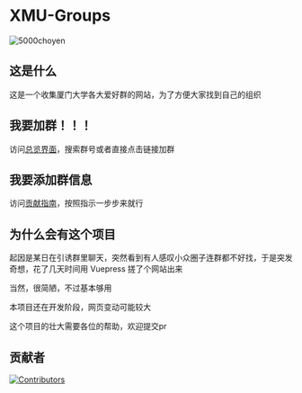 # XMU-Groups

![5000choyen](https://user-images.githubusercontent.com/57581480/238605421-4016ef08-1509-457d-a552-52df784137bd.png)

## 这是什么

这是一个收集厦门大学各大爱好群的网站，为了方便大家找到自己的组织

## 我要加群！！！

访问[总览界面](https://xmu-groups.vercel.app/groups/)，搜索群号或者直接点击链接加群

## 我要添加群信息

访问[贡献指南](https://xmu-groups.vercel.app/contributing/)，按照指示一步步来就行

## 为什么会有这个项目

起因是某日在引诱群里聊天，突然看到有人感叹小众圈子连群都不好找，于是突发奇想，花了几天时间用 Vuepress 搓了个网站出来

当然，很简陋，不过基本够用

本项目还在开发阶段，网页变动可能较大

这个项目的壮大需要各位的帮助，欢迎提交pr

## 贡献者

[![Contributors](https://contributors-img.web.app/image?repo=SherkeyXD/XMU-Groups)](https://github.com/SherkeyXD/XMU-Groups/graphs/contributors)

